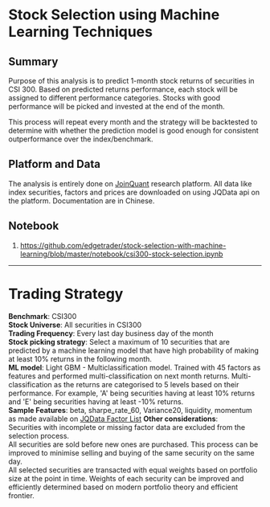 # Stock Selection using Machine Learning Techniques

## Summary
Purpose of this analysis is to predict 1-month stock returns of securities in CSI 300. Based on predicted returns performance, each stock will be assigned to different performance categories. Stocks with good performance will be picked and invested at the end of the month.

This process will repeat every month and the strategy will be backtested to determine with whether the prediction model is good enough for consistent outperformance over the index/benchmark.

## Platform and Data
The analysis is entirely done on [JoinQuant](www.joinquant.com) research platform.  All data like index securities, factors and prices are downloaded on using JQData api on the platform.  Documentation are in Chinese.

## Notebook
1. https://github.com/edgetrader/stock-selection-with-machine-learning/blob/master/notebook/csi300-stock-selection.ipynb

---
# Trading Strategy

**Benchmark**: CSI300   
**Stock Universe**: All securities in CSI300  
**Trading Frequency**: Every last day business day of the month  
**Stock picking strategy**: Select a maximum of 10 securities that are predicted by a machine learning model that have high probability of making at least 10% returns in the following month.  
**ML model**: Light GBM - Multiclassification model.  Trained with 45 factors as features and performed multi-classification on next month returns.  Multi-classification as the returns are categorised to 5 levels based on their performance.  For example, 'A' being securities having at least 10% returns and 'E' being securities having at least -10% returns.  
**Sample Features**: beta, sharpe_rate_60, Variance20, liquidity, momentum as made available on [JQData Factor List](https://www.joinquant.com/help/api/help?name=factor_values)
**Other considerations**:   
Securities with incomplete or missing factor data are excluded from the selection process.  
All securities are sold before new ones are purchased.  This process can be improved to minimise selling and buying of the same security on the same day.  
All selected securities are transacted with equal weights based on portfolio size at the point in time.  Weights of each security can be improved and efficiently determined based on modern portfolio theory and efficient frontier.  

